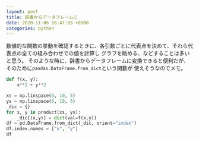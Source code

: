 ```yaml
---
layout: post
title: 辞書からデータフレームに
date: 2020-11-06 16:47:03 +0900
categories: python
---
```


数値的な関数の挙動を確認するときに、各引数ごとに代表点を決めて、それら代表点の全ての組み合わせでの値を計算し
グラフを眺める、などすることは多いと思う。
そのような時に、辞書からデータフレームに変換できると便利だが、そのために`pandas.DataFrame.from_dict`という関数が
使えそうなのでメモ。

```python
def f(x, y):
    x**2 + y**2

xs = np.linspace(0, 10, 5)
ys = np.linspace(0, 10, 5)
_dic = {}
for x, y in product(xs, ys):
    _dic[(x,y)] = dict(val=f(x,y))
df = pd.DataFrame.from_dict(_dic, orient="index")
df.index.names = ["x", "y"]
df
```
